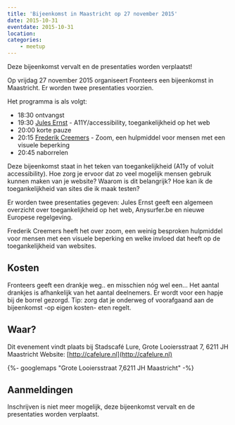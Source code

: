```yaml
---
title: 'Bijeenkomst in Maastricht op 27 november 2015'
date: 2015-10-31
eventdate: 2015-10-31
location:
categories:
    - meetup
---
```


Deze bijeenkomst vervalt en de presentaties worden verplaatst!

Op vrijdag 27 november 2015 organiseert Fronteers een bijeenkomst in Maastricht. Er worden twee presentaties voorzien.

Het programma is als volgt:

-   18:30 ontvangst
-   19:30 [Jules Ernst](https://twitter.com/julezrulez) - A11Y/accessibility, toegankelijkheid op het web
-   20:00 korte pauze
-   20:15 [Frederik Creemers](https://twitter.com/_bigblind) - Zoom, een hulpmiddel voor mensen met een visuele beperking
-   20:45 naborrelen

Deze bijeenkomst staat in het teken van toegankelijkheid (A11y of voluit accessibility). Hoe zorg je ervoor dat zo veel mogelijk mensen gebruik kunnen maken van je website? Waarom is dit belangrijk? Hoe kan ik de toegankelijkheid van sites die ik maak testen?

Er worden twee presentaties gegeven: Jules Ernst geeft een algemeen overzicht over toegankelijkheid op het web, Anysurfer.be en nieuwe Europese regelgeving.

Frederik Creemers heeft het over zoom, een weinig besproken hulpmiddel voor mensen met een visuele beperking en welke invloed dat heeft op de toegankelijkheid van websites.

## Kosten

Fronteers geeft een drankje weg.. en misschien nóg wel een... Het aantal drankjes is afhankelijk van het aantal deelnemers. Er wordt voor een hapje bij de borrel gezorgd. Tip: zorg dat je onderweg of voorafgaand aan de bijeenkomst -op eigen kosten- eten regelt.

## Waar?

Dit evenement vindt plaats bij Stadscafé Lure, Grote Looiersstraat 7, 6211 JH Maastricht
Website: [http://cafelure.nl](http://cafelure.nl)

{%- googlemaps "Grote Looiersstraat 7,6211 JH Maastricht" -%}

## Aanmeldingen

Inschrijven is niet meer mogelijk, deze bijeenkomst vervalt en de presentaties worden verplaatst.
